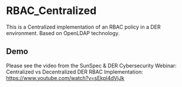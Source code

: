 # RBAC_Centralized
This is a Centralized implementation of an RBAC policy in a DER environment. Based on OpenLDAP technology.

## Demo
Please see the video from the SunSpec & DER Cybersecurity Webinar: Centralized vs Decentralized DER RBAC Implementation:
https://www.youtube.com/watch?v=sEkpl4dVjJk
